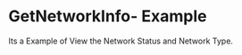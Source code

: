 GetNetworkInfo- Example
=========================

Its a Example of View the Network Status and Network Type.
